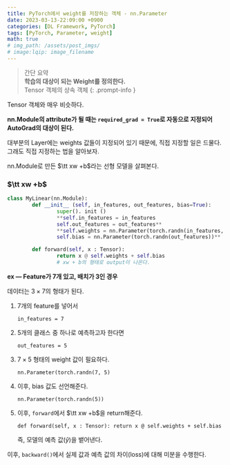 ```yaml
---
title: PyTorch에서 weight를 저장하는 객체 - nn.Parameter
date: 2023-03-13-22:09:00 +0900
categories: [DL Framework, PyTorch]
tags: [PyTorch, Parameter, weight]
math: true
# img_path: /assets/post_imgs/
# image:lqip: image_filename
---
```

> 간단 요약  
> **학습의 대상이 되는 Weight를 정의한다.**  
> Tensor 객체의 상속 객체
{: .prompt-info }

Tensor 객체와 매우 비슷하다.

**nn.Module의 attribute가 될 때는 `required_grad = True`로 자동으로 지정되어 AutoGrad의 대상이 된다.**

대부분의 Layer에는 weights 값들이 지정되어 있기 때문에, 직접 지정할 일은 드물다. 그래도 직접 지정하는 법을 알아보자.

nn.Module로 만든 $\tt xw +b$라는 선형 모델을 살펴본다.

### $\tt xw +b$

```python
class MyLinear(nn.Module):
		def __init__ (self, in_features, out_features, bias=True):
				super(). init ()
				**self.in_features = in_features
				self.out_features = out_features**
				**self.weights = nn.Parameter(torch.randn(in_features, out_features))
				self.bias = nn.Parameter(torch.randn(out_features))**

		def forward(self, x : Tensor):
				return x @ self.weights + self.bias
				# xw + b의 형태로 output이 나온다.
```

**ex —  Feature가 7개 있고, 배치가 3인 경우**

데이터는 $3 \times 7$의 형태가 된다.

1. 7개의 feature를 넣어서
    
    `in_features = 7`
    
2. 5개의 클래스 중 하나로 예측하고자 한다면
    
    `out_features = 5`
    
3. $7 \times 5$ 형태의 weight 값이 필요하다.
    
    `nn.Parameter(torch.randn(7, 5)`
    
4. 이후,  bias 값도 선언해준다.
    
    `nn.Parameter(torch.randn(5))`
    
5. 이후, `forward`에서 $\tt xw +b$을 return해준다.
    
    `def forward(self, x : Tensor):
         return x @ self.weights + self.bias`
    
    즉, 모델의 예측 값($\hat y$)을 뱉어낸다.
    

이후, `backward()`에서 실제 값과 예측 값의 차이(loss)에 대해 미분을 수행한다.